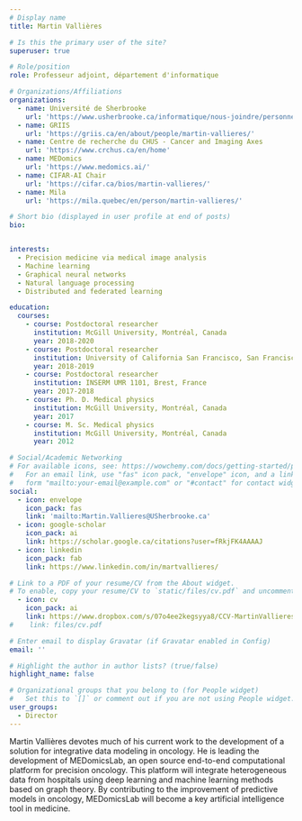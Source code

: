 ```yaml
---
# Display name
title: Martin Vallières

# Is this the primary user of the site?
superuser: true

# Role/position
role: Professeur adjoint, département d'informatique

# Organizations/Affiliations
organizations:
  - name: Université de Sherbrooke
    url: 'https://www.usherbrooke.ca/informatique/nous-joindre/personnel/corps-professoral/professeurs/martin-vallieres'
  - name: GRIIS
    url: 'https://griis.ca/en/about/people/martin-vallieres/'
  - name: Centre de recherche du CHUS - Cancer and Imaging Axes
    url: 'https://www.crchus.ca/en/home'
  - name: MEDomics
    url: 'https://www.medomics.ai/'
  - name: CIFAR-AI Chair
    url: 'https://cifar.ca/bios/martin-vallieres/'
  - name: Mila
    url: 'https://mila.quebec/en/person/martin-vallieres/'

# Short bio (displayed in user profile at end of posts)
bio: 


interests:
  - Precision medicine via medical image analysis
  - Machine learning
  - Graphical neural networks
  - Natural language processing
  - Distributed and federated learning

education:
  courses:
    - course: Postdoctoral researcher
      institution: McGill University, Montréal, Canada
      year: 2018-2020
    - course: Postdoctoral researcher
      institution: University of California San Francisco, San Francisco, États-Unis
      year: 2018-2019
    - course: Postdoctoral researcher
      institution: INSERM UMR 1101, Brest, France
      year: 2017-2018
    - course: Ph. D. Medical physics
      institution: McGill University, Montréal, Canada
      year: 2017
    - course: M. Sc. Medical physics
      institution: McGill University, Montréal, Canada
      year: 2012

# Social/Academic Networking
# For available icons, see: https://wowchemy.com/docs/getting-started/page-builder/#icons
#   For an email link, use "fas" icon pack, "envelope" icon, and a link in the
#   form "mailto:your-email@example.com" or "#contact" for contact widget.
social:
  - icon: envelope
    icon_pack: fas
    link: 'mailto:Martin.Vallieres@USherbrooke.ca'
  - icon: google-scholar
    icon_pack: ai
    link: https://scholar.google.ca/citations?user=fRkjFK4AAAAJ
  - icon: linkedin
    icon_pack: fab
    link: https://www.linkedin.com/in/martvallieres/

# Link to a PDF of your resume/CV from the About widget.
# To enable, copy your resume/CV to `static/files/cv.pdf` and uncomment the lines below.
  - icon: cv
    icon_pack: ai
    link: https://www.dropbox.com/s/07o4ee2kegsyya8/CCV-MartinVallieres-Full_CV.pdf?dl=0
#    link: files/cv.pdf

# Enter email to display Gravatar (if Gravatar enabled in Config)
email: ''

# Highlight the author in author lists? (true/false)
highlight_name: false

# Organizational groups that you belong to (for People widget)
#   Set this to `[]` or comment out if you are not using People widget.
user_groups:
  - Director
---
```


Martin Vallières devotes much of his current work to the development of a solution for integrative data modeling in 
oncology. He is leading the development of MEDomicsLab, an open source end-to-end computational platform for 
precision oncology. This platform will integrate heterogeneous data from hospitals using deep learning and machine 
learning methods based on graph theory. By contributing to the improvement of predictive models in oncology, 
MEDomicsLab will become a key artificial intelligence tool in medicine. 
